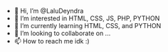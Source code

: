 - 👋 Hi, I’m @LaluDeyndra
- 👀 I’m interested in HTML, CSS, JS, PHP, PYTHON
- 🌱 I’m currently learning HTML, CSS, and PYTHON
- 💞️ I’m looking to collaborate on ...
- 📫 How to reach me idk :)

<!---
LaluDeyndra/LaluDeyndra is a ✨ special ✨ repository because its `README.md` (this file) appears on your GitHub profile.
You can click the Preview link to take a look at your changes.
--->
